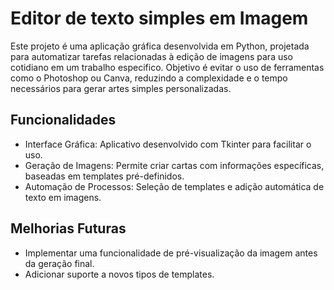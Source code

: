 
# Editor de texto simples em Imagem

Este projeto é uma aplicação gráfica desenvolvida em Python, projetada para automatizar tarefas relacionadas à edição de imagens para uso cotidiano em um trabalho especifico. Objetivo é evitar o uso de ferramentas como o Photoshop ou Canva, reduzindo a complexidade e o tempo necessários para gerar artes simples personalizadas.


## Funcionalidades

- Interface Gráfica: Aplicativo desenvolvido com Tkinter para facilitar o uso.
- Geração de Imagens: Permite criar cartas com informações específicas, baseadas em templates pré-definidos.
- Automação de Processos: Seleção de templates e adição automática de texto em imagens.


## Melhorias Futuras
- Implementar uma funcionalidade de pré-visualização da imagem antes da geração final.
- Adicionar suporte a novos tipos de templates.


